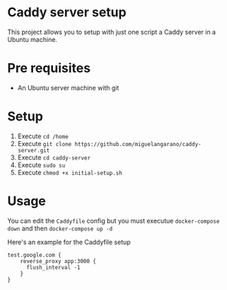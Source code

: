 # Caddy server setup

This project allows you to setup with just one script a Caddy server in a Ubuntu machine.


# Pre requisites

- An Ubuntu server machine with git


# Setup

1. Execute `cd /home`
2. Execute `git clone https://github.com/miguelangarano/caddy-server.git`
3. Execute `cd caddy-server`
4. Execute `sudo su`
5. Execute `chmod +x initial-setup.sh`


# Usage

You can edit the `Caddyfile` config but you must executue `docker-compose down` and then `docker-compose up -d`

Here's an example for the Caddyfile setup

```
test.google.com {
    reverse_proxy app:3000 {
      flush_interval -1
    }
}
```